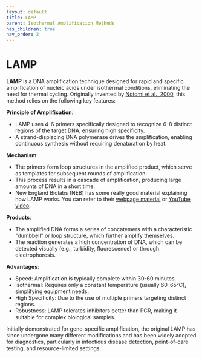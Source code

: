 ```yaml
---
layout: default
title: LAMP
parent: Isothermal Amplification Methods
has_children: true
nav_order: 2
---
```


# LAMP

**LAMP** is a DNA amplification technique designed for rapid and specific amplification of nucleic acids under isothermal conditions, eliminating the need for thermal cycling. Originally invented by [Notomi et al., 2000](<https://academic.oup.com/nar/article/28/12/e63/2359194>), this method relies on the following key features:

**Principle of Amplification**:

- LAMP uses 4-6 primers specifically designed to recognize 6-8 distinct regions of the target DNA, ensuring high specificity.
- A strand-displacing DNA polymerase drives the amplification, enabling continuous synthesis without requiring denaturation by heat.

**Mechanism**:

- The primers form loop structures in the amplified product, which serve as templates for subsequent rounds of amplification.
- This process results in a cascade of amplification, producing large amounts of DNA in a short time.
- New England Biolabs (NEB) has some really good material explaining how LAMP works. You can refer to their [webpage material](<https://www.neb.com/en/applications/dna-amplification-pcr-and-qpcr/isothermal-amplification/loop-mediated-isothermal-amplification-lamp>) or [YouTube video](<https://www.youtube.com/watch?v=L5zi2P4lggw&ab_channel=NewEnglandBiolabs>).

**Products**:

- The amplified DNA forms a series of concatemers with a characteristic "dumbbell" or loop structure, which further amplify themselves.
- The reaction generates a high concentration of DNA, which can be detected visually (e.g., turbidity, fluorescence) or through electrophoresis.

**Advantages**:

- Speed: Amplification is typically complete within 30-60 minutes.
- Isothermal: Requires only a constant temperature (usually 60–65°C), simplifying equipment needs.
- High Specificity: Due to the use of multiple primers targeting distinct regions.
- Robustness: LAMP tolerates inhibitors better than PCR, making it suitable for complex biological samples.

Initially demonstrated for gene-specific amplification, the original LAMP has since undergone many different modifications and has been widely adopted for diagnostics, particularly in infectious disease detection, point-of-care testing, and resource-limited settings.
